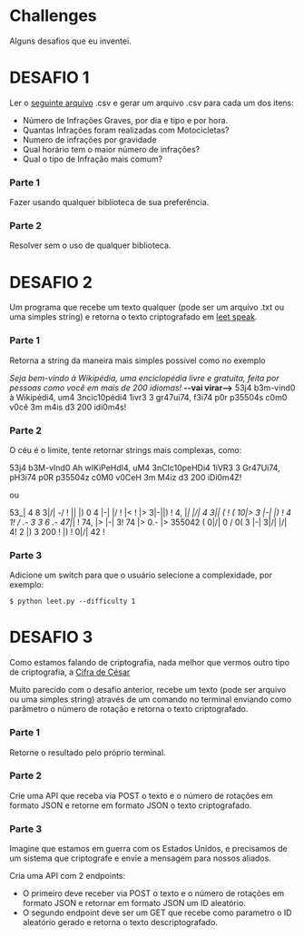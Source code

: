 # Challenges
Alguns desafios que eu inventei.

# DESAFIO 1
Ler o [seguinte arquivo](http://dados.df.gov.br/dataset/3a3b7b40-c715-439d-9dff-f22b47fc5994/resource/f4422c06-a041-46cc-9d89-9d09ffae1c70/download/2018-12-19-infracoes.csv) .csv e gerar um arquivo .csv para cada um dos itens:
+ Número de Infrações Graves, por dia e tipo e por hora.
+ Quantas Infrações foram realizadas com Motocicletas?
+ Numero de infrações por gravidade
+ Qual horário tem o maior número de infrações?
+ Qual o tipo de Infração mais comum?

### Parte 1
Fazer usando qualquer biblioteca de sua preferência.

### Parte 2
Resolver sem o uso de qualquer biblioteca.

# DESAFIO 2
Um programa que recebe um texto qualquer (pode ser um arquivo .txt ou uma simples string) e retorna o texto criptografado em [leet speak](https://pt.wikipedia.org/wiki/Leet).

### Parte 1
Retorna a string da maneira mais simples possivel como no exemplo

_Seja bem-vindo à Wikipédia, uma enciclopédia livre e gratuita, feita por pessoas como você em mais de 200 idiomas!_ 
**--vai virar-->** 
53j4 b3m-vind0 à Wikipédi4, um4 3ncic10pédi4 1ivr3 3 gr47ui74, f3i74 p0r p35504s c0m0 v0cê 3m m4is d3 200 idi0m4s! 

### Parte 2
O céu é o limite, tente retornar strings mais complexas, como:

53j4 b3M-vInd0 Ah wIKiPeHdI4, uM4 3nCIc10peHDi4 1iVR3 3 Gr47Ui74, pH3i74 p0R p35504z c0M0 v0CeH 3m M4iz d3 200 iDi0m4Z!

ou

53_| 4 8 3|\/| -\/ ! |\| |) 0 4 |-| \|/ ! |< ! |> 3|-||) ! 4, |_| |\/| 4 3|\| ( ! ( 10|> 3 |-| |) ! 4 1! \/ .- 3 3 6 .- 47|_| ! 74, |> |-| 3! 74 |> 0.- |> 355042 ( 0|\/| 0 \/ 0( 3 |-| 3|\/| |\/| 4! 2 |) 3 200 ! |) ! 0|\/| 42 !

### Parte 3
Adicione um switch para que o usuário selecione a complexidade, por exemplo: 
```
$ python leet.py --difficulty 1
```

# DESAFIO 3
Como estamos falando de criptografia, nada melhor que vermos outro tipo de criptografia, a [Cifra de César](https://pt.wikipedia.org/wiki/Cifra_de_C%C3%A9sar)

Muito parecido com o desafio anterior, recebe um texto (pode ser arquivo ou uma simples string) através de um comando no terminal enviando como parâmetro o número de rotação e retorna o texto criptografado.

### Parte 1
Retorne o resultado pelo próprio terminal.

### Parte 2
Crie uma API que receba via POST o texto e o número de rotações em formato JSON e retorne em formato JSON o texto criptografado.

### Parte 3
Imagine que estamos em guerra com os Estados Unidos, e precisamos de um sistema que criptografe e envie a mensagem para nossos aliados.

Cria uma API com 2 endpoints: 
+ O primeiro deve receber via POST o texto e o número de rotações em formato JSON e retornar em formato JSON um ID aleatório. 
+ O segundo endpoint deve ser um GET que recebe como parametro o ID aleatório gerado e retorna o texto descriptografado.
